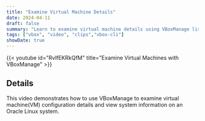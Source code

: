 ```yaml
---
title: "Examine Virtual Machine Details"
date: 2024-04-11
draft: false
summary: "Learn to examine virtual machine details using VBoxManage list"
tags: ["vbox", "video", "clips","vbox-cli"]
showDate: true
---
```


{{< youtube id="RvlfEKRkQfM" title="Examine Virtual Machines with VBoxManage" >}}

## Details

This video demonstrates how to use VBoxManage to examine virtual machine(VM) configuration details and view system information on an Oracle Linux system.
